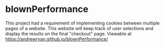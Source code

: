# blownPerformance
This project had a requirement of implementing cookies between multiple pages of a website. This website will keep track of user selections and display the results on the final "checkout" page.
Viewable at https://andrewryan.github.io/blownPerformance/
